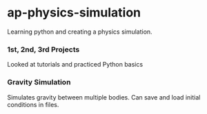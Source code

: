 # ap-physics-simulation
Learning python and creating a physics simulation.

### 1st, 2nd, 3rd Projects
Looked at tutorials and practiced Python basics

### Gravity Simulation
Simulates gravity between multiple bodies. Can save and load initial conditions in files. 
